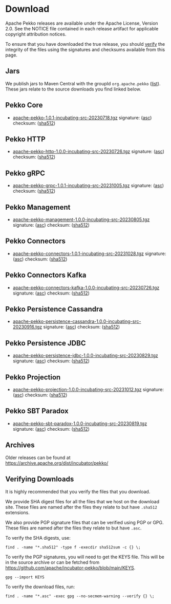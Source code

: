 # Download

Apache Pekko releases are available under the Apache License, Version 2.0.
See the NOTICE file contained in each release artifact for applicable copyright attribution notices.

To ensure that you have downloaded the true release, you should [verify](#verifying-downloads) the integrity of the
files using the signatures and checksums available from this page.

## Jars

We publish jars to Maven Central with the groupId `org.apache.pekko` ([list](https://mvnrepository.com/artifact/org.apache.pekko)).
These jars relate to the source downloads you find linked below.

## Pekko Core

* [apache-pekko-1.0.1-incubating-src-20230718.tgz](https://www.apache.org/dyn/closer.lua/incubator/pekko/1.0.1/apache-pekko-1.0.1-incubating-src-20230718.tgz) signature: ([asc](https://dlcdn.apache.org/incubator/pekko/1.0.1/apache-pekko-1.0.1-incubating-src-20230718.tgz.asc)) checksum: ([sha512](https://dlcdn.apache.org/incubator/pekko/1.0.1/apache-pekko-1.0.1-incubating-src-20230718.tgz.sha512))            

## Pekko HTTP

* [apache-pekko-http-1.0.0-incubating-src-20230726.tgz](https://www.apache.org/dyn/closer.lua/incubator/pekko/HTTP-1.0.0/apache-pekko-http-1.0.0-incubating-src-20230726.tgz) signature: ([asc](https://dlcdn.apache.org/incubator/pekko/HTTP-1.0.0/apache-pekko-http-1.0.0-incubating-src-20230726.tgz.asc)) checksum: ([sha512](https://dlcdn.apache.org/incubator/pekko/HTTP-1.0.0/apache-pekko-http-1.0.0-incubating-src-20230726.tgz.sha512))

## Pekko gRPC

* [apache-pekko-grpc-1.0.1-incubating-src-20231005.tgz](https://www.apache.org/dyn/closer.lua/incubator/pekko/GRPC-1.0.1/apache-pekko-grpc-1.0.1-incubating-src-20231005.tgz) signature: ([asc](https://dlcdn.apache.org/incubator/pekko/GRPC-1.0.1/apache-pekko-grpc-1.0.1-incubating-src-20231005.tgz.asc)) checksum: ([sha512](https://dlcdn.apache.org/incubator/pekko/GRPC-1.0.1/apache-pekko-grpc-1.0.1-incubating-src-20231005.tgz.sha512))

## Pekko Management

* [apache-pekko-management-1.0.0-incubating-src-20230805.tgz](https://www.apache.org/dyn/closer.lua/incubator/pekko/MANAGEMENT-1.0.0/apache-pekko-management-1.0.0-incubating-src-20230805.tgz) signature: ([asc](https://dlcdn.apache.org/incubator/pekko/MANAGEMENT-1.0.0/apache-pekko-management-1.0.0-incubating-src-20230805.tgz.asc)) checksum: ([sha512](https://dlcdn.apache.org/incubator/pekko/MANAGEMENT-1.0.0/apache-pekko-management-1.0.0-incubating-src-20230805.tgz.sha512))

## Pekko Connectors

* [apache-pekko-connectors-1.0.1-incubating-src-20231028.tgz](https://www.apache.org/dyn/closer.lua/incubator/pekko/CONNECTORS-1.0.1/apache-pekko-connectors-1.0.1-incubating-src-20231028.tgz) signature: ([asc](https://dlcdn.apache.org/incubator/pekko/CONNECTORS-1.0.1/apache-pekko-connectors-1.0.1-incubating-src-20231028.tgz.asc)) checksum: ([sha512](https://dlcdn.apache.org/incubator/pekko/CONNECTORS-1.0.1/apache-pekko-connectors-1.0.1-incubating-src-20231028.tgz.sha512))

## Pekko Connectors Kafka

* [apache-pekko-connectors-kafka-1.0.0-incubating-src-20230726.tgz](https://www.apache.org/dyn/closer.lua/incubator/pekko/CONNECTORS-KAFKA-1.0.0/apache-pekko-connectors-kafka-1.0.0-incubating-src-20230726.tgz) signature: ([asc](https://dlcdn.apache.org/incubator/pekko/CONNECTORS-KAFKA-1.0.0/apache-pekko-connectors-kafka-1.0.0-incubating-src-20230726.tgz.asc)) checksum: ([sha512](https://dlcdn.apache.org/incubator/pekko/CONNECTORS-KAFKA-1.0.0/apache-pekko-connectors-kafka-1.0.0-incubating-src-20230726.tgz.sha512))

## Pekko Persistence Cassandra

* [apache-pekko-persistence-cassandra-1.0.0-incubating-src-20230916.tgz](https://www.apache.org/dyn/closer.lua/incubator/pekko/PERSISTENCE_CASSANDRA-1.0.0/apache-pekko-persistence-cassandra-1.0.0-incubating-src-20230916.tgz) signature: ([asc](https://dlcdn.apache.org/incubator/pekko/PERSISTENCE_CASSANDRA-1.0.0/apache-pekko-persistence-cassandra-1.0.0-incubating-src-20230916.tgz.asc)) checksum: ([sha512](https://dlcdn.apache.org/incubator/pekko/PERSISTENCE_CASSANDRA-1.0.0/apache-pekko-persistence-cassandra-1.0.0-incubating-src-20230916.tgz.sha512))

## Pekko Persistence JDBC

* [apache-pekko-persistence-jdbc-1.0.0-incubating-src-20230829.tgz](https://www.apache.org/dyn/closer.lua/incubator/pekko/PERSISTENCE-JDBC-1.0.0/apache-pekko-persistence-jdbc-1.0.0-incubating-src-20230829.tgz) signature: ([asc](https://dlcdn.apache.org/incubator/pekko/PERSISTENCE-JDBC-1.0.0/apache-pekko-persistence-jdbc-1.0.0-incubating-src-20230829.tgz.asc)) checksum: ([sha512](https://dlcdn.apache.org/incubator/pekko/PERSISTENCE-JDBC-1.0.0/apache-pekko-persistence-jdbc-1.0.0-incubating-src-20230829.tgz.sha512))

## Pekko Projection

* [apache-pekko-projection-1.0.0-incubating-src-20231012.tgz](https://www.apache.org/dyn/closer.lua/incubator/pekko/PROJECTION-1.0.0/apache-pekko-projection-1.0.0-incubating-src-20231012.tgz) signature: ([asc](https://dlcdn.apache.org/incubator/pekko/PROJECTION-1.0.0/apache-pekko-projection-1.0.0-incubating-src-20231012.tgz.asc)) checksum: ([sha512](https://dlcdn.apache.org/incubator/pekko/PROJECTION-1.0.0/apache-pekko-projection-1.0.0-incubating-src-20231012.tgz.sha512))

## Pekko SBT Paradox

* [apache-pekko-sbt-paradox-1.0.0-incubating-src-20230819.tgz](https://www.apache.org/dyn/closer.lua/incubator/pekko/SBT-PARADOX-1.0.0/apache-pekko-sbt-paradox-1.0.0-incubating-src-20230819.tgz) signature: ([asc](https://dlcdn.apache.org/incubator/pekko/SBT-PARADOX-1.0.0/apache-pekko-sbt-paradox-1.0.0-incubating-src-20230819.tgz.asc)) checksum: ([sha512](https://dlcdn.apache.org/incubator/pekko/SBT-PARADOX-1.0.0/apache-pekko-sbt-paradox-1.0.0-incubating-src-20230819.tgz.sha512))

## Archives

Older releases can be found at https://archive.apache.org/dist/incubator/pekko/

## Verifying Downloads

It is highly recommended that you verify the files that you download.

We provide SHA digest files for all the files that we host on the download site. These files 
are named after the files they relate to but have `.sha512` extensions.

We also provide PGP signature files that can be verified using PGP or GPG. These files
are named after the files they relate to but have `.asc`.

To verify the SHA digests, use:
```
find . -name "*.sha512" -type f -execdir sha512sum -c {} \;
```

To verify the PGP signatures, you will need to get the KEYS file. This will be in the source archive
or can be fetched from https://github.com/apache/incubator-pekko/blob/main/KEYS.

```
gpg --import KEYS
```

To verify the download files, run:
```
find . -name "*.asc" -exec gpg --no-secmem-warning --verify {} \;
```
